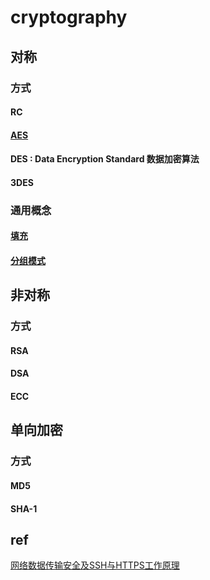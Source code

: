 # cryptography

## 对称

### 方式
#### RC
#### [ AES ](aes.md)
#### DES : Data Encryption Standard 数据加密算法
#### 3DES

### 通用概念
#### [ 填充 ](cryptPadding.md)
#### [ 分组模式 ](cryptMode.md)

## 非对称

### 方式
#### RSA
#### DSA
#### ECC

## 单向加密
### 方式
#### MD5
#### SHA-1

## ref
[ 网络数据传输安全及SSH与HTTPS工作原理 ](ref/网络数据传输安全及SSH与HTTPS工作原理.md)